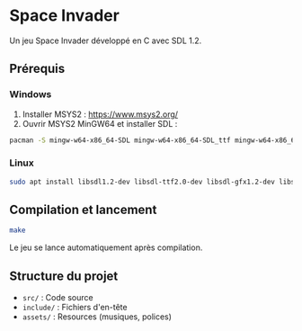 # Space Invader

Un jeu Space Invader développé en C avec SDL 1.2.

## Prérequis

### Windows
1. Installer MSYS2 : https://www.msys2.org/
2. Ouvrir MSYS2 MinGW64 et installer SDL :
```bash
pacman -S mingw-w64-x86_64-SDL mingw-w64-x86_64-SDL_ttf mingw-w64-x86_64-SDL_gfx mingw-w64-x86_64-SDL_mixer
```

### Linux
```bash
sudo apt install libsdl1.2-dev libsdl-ttf2.0-dev libsdl-gfx1.2-dev libsdl-mixer1.2-dev
```

## Compilation et lancement

```bash
make
```

Le jeu se lance automatiquement après compilation.

## Structure du projet

- `src/` : Code source
- `include/` : Fichiers d'en-tête
- `assets/` : Resources (musiques, polices)
